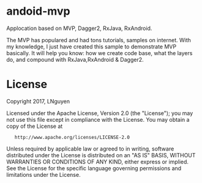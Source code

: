 # andoid-mvp

Applocation based on MVP, Dagger2, RxJava, RxAndroid.

The MVP has populared and had tons tutorials, samples on internet. With my knowledge, I just have created this sample to demonstrate MVP basically.
It will help you know: how we create code base, what the layers do, and compound with RxJava,RxAndroid & Dagger2.

# License
Copyright 2017, LNguyen       

   Licensed under the Apache License, Version 2.0 (the "License");
   you may not use this file except in compliance with the License.
   You may obtain a copy of the License at 
 
       http://www.apache.org/licenses/LICENSE-2.0 

   Unless required by applicable law or agreed to in writing, software
   distributed under the License is distributed on an "AS IS" BASIS,
   WITHOUT WARRANTIES OR CONDITIONS OF ANY KIND, either express or implied.
   See the License for the specific language governing permissions and
   limitations under the License.
